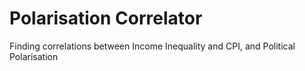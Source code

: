 # Polarisation Correlator
Finding correlations between Income Inequality and CPI, and Political Polarisation
